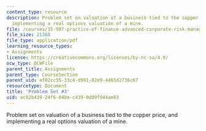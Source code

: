 ```yaml
---
content_type: resource
description: Problem set on valuation of a business tied to the copper price, and
  implementing a real options valuation of a mine.
file: /courses/15-997-practice-of-finance-advanced-corporate-risk-management-spring-2009/ac62b43924f6040ac4390d09f944ae63_MIT15_997s09_pset03.pdf
file_size: 21368
file_type: application/pdf
learning_resource_types:
- Assignments
license: https://creativecommons.org/licenses/by-nc-sa/4.0/
ocw_type: OCWFile
parent_title: Assignments
parent_type: CourseSection
parent_uid: ef02cc55-33c4-d991-82e9-4465d2736c67
resourcetype: Document
title: 'Problem Set #3'
uid: ac62b439-24f6-040a-c439-0d09f944ae63
---
```

Problem set on valuation of a business tied to the copper price, and implementing a real options valuation of a mine.